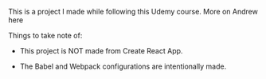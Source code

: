 This is a project I made while following this Udemy course.  More on Andrew here

Things to take note of: 

- This project is NOT made from Create React App.  

- The Babel and Webpack configurations are intentionally made.  
